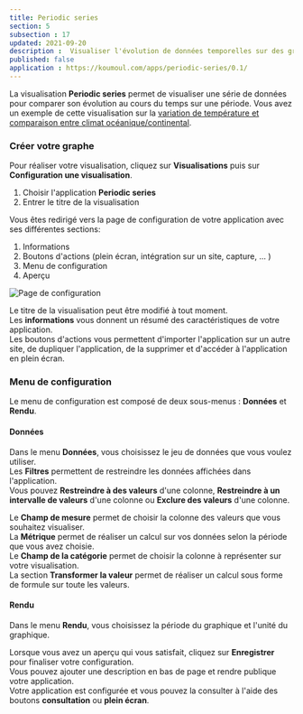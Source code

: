 ```yaml
---
title: Periodic series
section: 5
subsection : 17
updated: 2021-09-20
description :  Visualiser l'évolution de données temporelles sur des graphiques.
published: false
application : https://koumoul.com/apps/periodic-series/0.1/
---
```


La visualisation **Periodic series** permet de visualiser une série de données pour comparer son évolution au cours du temps sur une période. Vous avez un exemple de cette visualisation sur la [variation de température et comparaison entre climat océanique/continental](https://opendata.koumoul.com/reuses/variation-de-temperature-comparaison-climat-oceanique-et-continental).

### Créer votre graphe

Pour réaliser votre visualisation, cliquez sur **Visualisations** puis sur **Configuration une visualisation**.

1. Choisir l'application **Periodic series**
2. Entrer le titre de la visualisation

<p>
</p>

Vous êtes redirigé vers la page de configuration de votre application avec ses différentes sections:

1. Informations
2. Boutons d'actions (plein écran, intégration sur un site, capture, ... )
3. Menu de configuration
4. Aperçu

![Page de configuration](./images/user-guide/periodic-config.jpg)

Le titre de la visualisation peut être modifié à tout moment.  
Les **informations** vous donnent un résumé des caractéristiques de votre application.  
Les boutons d'actions vous permettent d'importer l'application sur un autre site, de dupliquer l'application, de la supprimer et d'accéder à l'application en plein écran.

### Menu de configuration
Le menu de configuration est composé de deux sous-menus : **Données** et **Rendu**.

#### Données

Dans le menu **Données**, vous choisissez le jeu de données que vous voulez utiliser.  
Les **Filtres** permettent de restreindre les données affichées dans l'application.  
Vous pouvez **Restreindre à des valeurs** d'une colonne,  **Restreindre à un intervalle de valeurs** d'une colonne ou **Exclure des valeurs** d'une colonne.

Le **Champ de mesure** permet de choisir la colonne des valeurs que vous souhaitez visualiser.  
La **Métrique** permet de réaliser un calcul sur vos données selon la période que vous avez choisie.  
Le **Champ de la catégorie** permet de choisir la colonne à représenter sur votre visualisation.  
La section **Transformer la valeur** permet de réaliser un calcul sous forme de formule sur toute les valeurs.  

#### Rendu

Dans le menu **Rendu**, vous choisissez  la période du graphique et l'unité du graphique.

Lorsque vous avez un aperçu qui vous satisfait, cliquez sur **Enregistrer** pour finaliser votre configuration.  
Vous pouvez ajouter une description en bas de page et rendre publique votre application.  
Votre application est configurée et vous pouvez la consulter à l'aide des boutons **consultation** ou **plein écran**.
